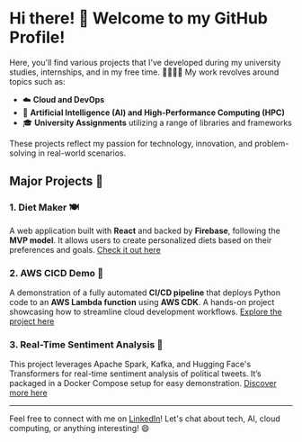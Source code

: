 # Hi there! 👋 Welcome to my GitHub Profile! 

Here, you'll find various projects that I've developed during my university studies, internships, and in my free time. 🧑‍🎓👨‍💻 My work revolves around topics such as:

- ☁️ **Cloud and DevOps**
- 🤖 **Artificial Intelligence (AI) and High-Performance Computing (HPC)**
- 🎓 **University Assignments** utilizing a range of libraries and frameworks

These projects reflect my passion for technology, innovation, and problem-solving in real-world scenarios.

## Major Projects 🚀

### 1. Diet Maker 🍽️
A web application built with **React** and backed by **Firebase**, following the **MVP model**. It allows users to create personalized diets based on their preferences and goals.
[Check it out here](https://github.com/jackma-00/diet-maker)

### 2. AWS CICD Demo 🚀
A demonstration of a fully automated **CI/CD pipeline** that deploys Python code to an **AWS Lambda function** using **AWS CDK**. A hands-on project showcasing how to streamline cloud development workflows.
[Explore the project here](https://github.com/jackma-00/cicd-aws-demo)

### 3. Real-Time Sentiment Analysis 🤖
This project leverages Apache Spark, Kafka, and Hugging Face's Transformers for real-time sentiment analysis of political tweets. It’s packaged in a Docker Compose setup for easy demonstration.
[Discover more here](https://github.com/jackma-00/RealTimeSentiment)

---

Feel free to connect with me on [LinkedIn](https://www.linkedin.com/in/jacopo-maragna-b78500242)! Let's chat about tech, AI, cloud computing, or anything interesting! 😄
